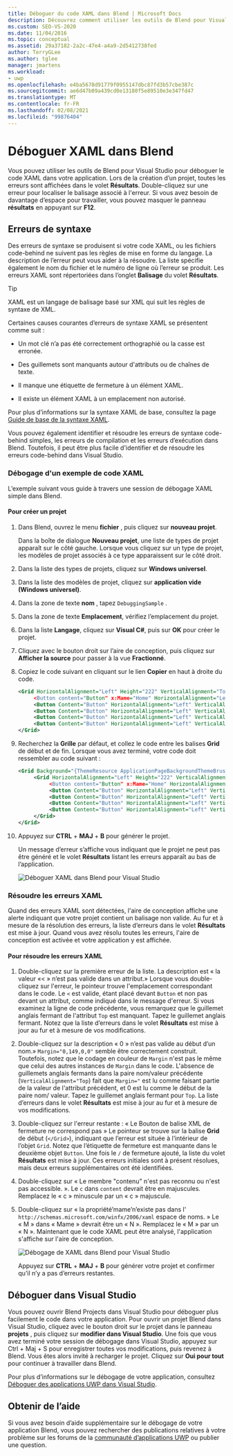 ```yaml
---
title: Déboguer du code XAML dans Blend | Microsoft Docs
description: Découvrez comment utiliser les outils de Blend pour Visual Studio pour détecter, déboguer et résoudre les erreurs XAML dans votre application.
ms.custom: SEO-VS-2020
ms.date: 11/04/2016
ms.topic: conceptual
ms.assetid: 29a37182-2a2c-47e4-a4a9-2d5412738fed
author: TerryGLee
ms.author: tglee
manager: jmartens
ms.workload:
- uwp
ms.openlocfilehash: e4ba5678d91779f0955147dbc87fd3b57cbe387c
ms.sourcegitcommit: ae6d47b09a439cd0e13180f5e89510e3e347fd47
ms.translationtype: MT
ms.contentlocale: fr-FR
ms.lasthandoff: 02/08/2021
ms.locfileid: "99876404"
---
```

# <a name="debug-xaml-in-blend"></a>Déboguer XAML dans Blend

Vous pouvez utiliser les outils de Blend pour Visual Studio pour déboguer le code XAML dans votre application. Lors de la création d’un projet, toutes les erreurs sont affichées dans le volet **Résultats**. Double-cliquez sur une erreur pour localiser le balisage associé à l'erreur. Si vous avez besoin de davantage d’espace pour travailler, vous pouvez masquer le panneau **résultats** en appuyant sur **F12**.

## <a name="syntax-errors"></a>Erreurs de syntaxe

Des erreurs de syntaxe se produisent si votre code XAML, ou les fichiers code-behind ne suivent pas les règles de mise en forme du langage. La description de l’erreur peut vous aider à la résoudre. La liste spécifie également le nom du fichier et le numéro de ligne où l’erreur se produit. Les erreurs XAML sont répertoriées dans l’onglet **Balisage** du volet **Résultats**.

> [!TIP]
> XAML est un langage de balisage basé sur XML qui suit les règles de syntaxe de XML.

Certaines causes courantes d’erreurs de syntaxe XAML se présentent comme suit :

- Un mot clé n’a pas été correctement orthographié ou la casse est erronée.

- Des guillemets sont manquants autour d'attributs ou de chaînes de texte.

- Il manque une étiquette de fermeture à un élément XAML.

- Il existe un élément XAML à un emplacement non autorisé.

Pour plus d’informations sur la syntaxe XAML de base, consultez la page [Guide de base de la syntaxe XAML](/windows/uwp/xaml-platform/xaml-syntax-guide).

Vous pouvez également identifier et résoudre les erreurs de syntaxe code-behind simples, les erreurs de compilation et les erreurs d’exécution dans Blend. Toutefois, il peut être plus facile d'identifier et de résoudre les erreurs code-behind dans Visual Studio.

### <a name="debugging-sample-xaml-code"></a>Débogage d'un exemple de code XAML

L’exemple suivant vous guide à travers une session de débogage XAML simple dans Blend.

#### <a name="to-create-a-project"></a>Pour créer un projet

1. Dans Blend, ouvrez le menu **fichier** , puis cliquez sur **nouveau projet**.

    Dans la boîte de dialogue **Nouveau projet**, une liste de types de projet apparaît sur le côté gauche. Lorsque vous cliquez sur un type de projet, les modèles de projet associés à ce type apparaissent sur le côté droit.

2. Dans la liste des types de projets, cliquez sur **Windows universel**.

3. Dans la liste des modèles de projet, cliquez sur **application vide (Windows universel)**.

4. Dans la zone de texte **nom** , tapez `DebuggingSample` .

5. Dans la zone de texte **Emplacement**, vérifiez l’emplacement du projet.

6. Dans la liste **Langage**, cliquez sur **Visual C#**, puis sur **OK** pour créer le projet.

7. Cliquez avec le bouton droit sur l’aire de conception, puis cliquez sur **Afficher la source** pour passer à la vue **Fractionné**.

8. Copiez le code suivant en cliquant sur le lien **Copier** en haut à droite du code.

   ```xml
   <Grid HorizontalAlignment="Left" Height="222" VerticalAlignment="Top>
        <Button content="Button" x:Mame="Home" HorizontalAlignment="Left" VerticalAlignment="Top"/>
        <Button Content="Button" HorizontalAlignment="Left" VerticalAlignment="Top" Margin="0,38,0,0">
        <Button Content="Button" HorizontalAlignment="Left" VerticalAlignment="Top" Margin="0,75,0,0"/>
        <Button Content="Button" HorizontalAlignment="Left" VerticalAlignment="Top" Margin="0,112,0,0"/>
        <Button Content="Button" HorizontalAlignment="Left" VerticalAlignment="Top Margin="0,149,0,0"/>
   </Grid>
   ```

9. Recherchez la **Grille** par défaut, et collez le code entre les balises **Grid** de début et de fin. Lorsque vous avez terminé, votre code doit ressembler au code suivant :

    ```xml
    <Grid Background="{ThemeResource ApplicationPageBackgroundThemeBrush}">
         <Grid HorizontalAlignment="Left" Height="222" VerticalAlignment="Top>
              <Button content="Button" x:Mame="Home" HorizontalAlignment="Left" VerticalAlignment="Top"/>
              <Button Content="Button" HorizontalAlignment="Left" VerticalAlignment="Top" Margin="0,38,0,0">
              <Button Content="Button" HorizontalAlignment="Left" VerticalAlignment="Top" Margin="0,75,0,0"/>
              <Button Content="Button" HorizontalAlignment="Left" VerticalAlignment="Top" Margin="0,112,0,0"/>
              <Button Content="Button" HorizontalAlignment="Left" VerticalAlignment="Top Margin="0,149,0,0"/>
         </Grid>
    </Grid>
    ```

10. Appuyez sur **CTRL** + **MAJ** + **B** pour générer le projet.

    Un message d’erreur s’affiche vous indiquant que le projet ne peut pas être généré et le volet **Résultats** listant les erreurs apparaît au bas de l’application.

    ![Déboguer XAML dans Blend pour Visual Studio](../debugger/media/blend_debugxaml_xaml.png "blend_debugXAML_XAML")

### <a name="resolve-xaml-errors"></a>Résoudre les erreurs XAML

Quand des erreurs XAML sont détectées, l'aire de conception affiche une alerte indiquant que votre projet contient un balisage non valide. Au fur et à mesure de la résolution des erreurs, la liste d’erreurs dans le volet **Résultats** est mise à jour. Quand vous avez résolu toutes les erreurs, l'aire de conception est activée et votre application y est affichée.

#### <a name="to-resolve-the-xaml-errors"></a>Pour résoudre les erreurs XAML

1. Double-cliquez sur la première erreur de la liste. La description est « la valeur «< » n’est pas valide dans un attribut.» Lorsque vous double-cliquez sur l'erreur, le pointeur trouve l'emplacement correspondant dans le code. Le `<` est valide, étant placé devant `Button` et non pas devant un attribut, comme indiqué dans le message d'erreur. Si vous examinez la ligne de code précédente, vous remarquez que le guillemet anglais fermant de l'attribut `Top` est manquant. Tapez le guillemet anglais fermant. Notez que la liste d’erreurs dans le volet **Résultats** est mise à jour au fur et à mesure de vos modifications.

2. Double-cliquez sur la description « 0 » n’est pas valide au début d’un nom.» `Margin="0,149,0,0"` semble être correctement construit. Toutefois, notez que le codage en couleur de `Margin` n'est pas le même que celui des autres instances de `Margin` dans le code. L'absence de guillemets anglais fermants dans la paire nom/valeur précédente (`VerticalAlignment="Top`) fait que `Margin="` est lu comme faisant partie de la valeur de l'attribut précédent, et 0 est lu comme le début de la paire nom/ valeur. Tapez le guillemet anglais fermant pour `Top`. La liste d’erreurs dans le volet **Résultats** est mise à jour au fur et à mesure de vos modifications.

3. Double-cliquez sur l'erreur restante : « Le Bouton de balise XML de fermeture ne correspond pas » Le pointeur se trouve sur la balise **Grid** de début (`</Grid>`), indiquant que l’erreur est située à l’intérieur de l’objet `Grid`. Notez que l’étiquette de fermeture est manquante dans le deuxième objet `Button`. Une fois le `/` de fermeture ajouté, la liste du volet **Résultats** est mise à jour. Ces erreurs initiales sont à présent résolues, mais deux erreurs supplémentaires ont été identifiées.

4. Double-cliquez sur « Le membre "contenu" n'est pas reconnu ou n'est pas accessible. ». Le `c` dans `content` devrait être en majuscules. Remplacez le « c » minuscule par un « c » majuscule.

5. Double-cliquez sur « la propriété’mame’n’existe pas dans l' `http://schemas.microsoft.com/winfx/2006/xaml` espace de noms. » Le « M » dans « Mame » devrait être un « N ». Remplacez le « M » par un « N ». Maintenant que le code XAML peut être analysé, l'application s'affiche sur l'aire de conception.

    ![Débogage de XAML dans Blend pour Visual Studio](../debugger/media/blend_debugartboard_xaml.png "blend_debugArtboard_XAML")

    Appuyez sur **CTRL** + **MAJ** + **B** pour générer votre projet et confirmer qu’il n’y a pas d’erreurs restantes.

## <a name="debug-in-visual-studio"></a>Déboguer dans Visual Studio

Vous pouvez ouvrir Blend Projects dans Visual Studio pour déboguer plus facilement le code dans votre application. Pour ouvrir un projet Blend dans Visual Studio, cliquez avec le bouton droit sur le projet dans le panneau **projets** , puis cliquez sur **modifier dans Visual Studio**. Une fois que vous avez terminé votre session de débogage dans Visual Studio, appuyez sur Ctrl + Maj + S pour enregistrer toutes vos modifications, puis revenez à Blend. Vous êtes alors invité à recharger le projet. Cliquez sur **Oui pour tout** pour continuer à travailler dans Blend.

Pour plus d’informations sur le débogage de votre application, consultez [Déboguer des applications UWP dans Visual Studio](../debugger/debugging-windows-store-and-windows-universal-apps.md).

## <a name="get-help"></a>Obtenir de l’aide

Si vous avez besoin d’aide supplémentaire sur le débogage de votre application Blend, vous pouvez rechercher des publications relatives à votre problème sur les forums de la [communauté d’applications UWP](https://social.msdn.microsoft.com/Forums/windowsapps/home?category=windowsapps) ou publier une question.
